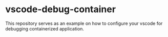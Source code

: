 # vscode-debug-container
This repository serves as an example on how to configure your vscode for debugging containerized application.
